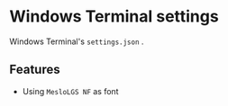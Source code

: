 # Windows Terminal settings

Windows Terminal's ```settings.json``` .



## Features

- Using ```MesloLGS NF``` as font 